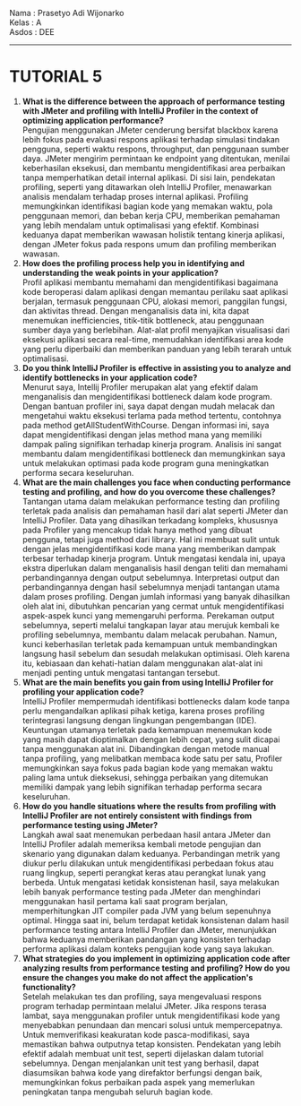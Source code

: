 Nama  : Prasetyo Adi Wijonarko <br>
Kelas : A <br>
Asdos : DEE <hr>

# TUTORIAL 5
1. **What is the difference between the approach of performance testing with JMeter and profiling with IntelliJ Profiler in the context of optimizing application performance?** <br>
   Pengujian menggunakan JMeter cenderung bersifat blackbox karena lebih fokus pada evaluasi respons aplikasi terhadap simulasi tindakan pengguna, seperti waktu respons, throughput, dan penggunaan sumber daya. JMeter mengirim permintaan ke endpoint yang ditentukan, menilai keberhasilan eksekusi, dan membantu mengidentifikasi area perbaikan tanpa memperhatikan detail internal aplikasi. Di sisi lain, pendekatan profiling, seperti yang ditawarkan oleh IntelliJ Profiler, menawarkan analisis mendalam terhadap proses internal aplikasi. Profiling memungkinkan identifikasi bagian kode yang memakan waktu, pola penggunaan memori, dan beban kerja CPU, memberikan pemahaman yang lebih mendalam untuk optimalisasi yang efektif. Kombinasi keduanya dapat memberikan wawasan holistik tentang kinerja aplikasi, dengan JMeter fokus pada respons umum dan profiling memberikan wawasan.
2. **How does the profiling process help you in identifying and understanding the weak points in your application?** <br>
   Profil aplikasi membantu memahami dan mengidentifikasi bagaimana kode beroperasi dalam aplikasi dengan memantau perilaku saat aplikasi berjalan, termasuk penggunaan CPU, alokasi memori, panggilan fungsi, dan aktivitas thread. Dengan menganalisis data ini, kita dapat menemukan inefficiencies, titik-titik bottleneck, atau penggunaan sumber daya yang berlebihan. Alat-alat profil menyajikan visualisasi dari eksekusi aplikasi secara real-time, memudahkan identifikasi area kode yang perlu diperbaiki dan memberikan panduan yang lebih terarah untuk optimalisasi.
3. **Do you think IntelliJ Profiler is effective in assisting you to analyze and identify bottlenecks in your application code?** <br>
   Menurut saya, Intellij Profiler merupakan alat yang efektif dalam menganalisis dan mengidentifikasi bottleneck dalam kode program. Dengan bantuan profiler ini, saya dapat dengan mudah melacak dan mengetahui waktu eksekusi terlama pada method tertentu, contohnya pada method getAllStudentWithCourse. Dengan informasi ini, saya dapat mengidentifikasi dengan jelas method mana yang memiliki dampak paling signifikan terhadap kinerja program. Analisis ini sangat membantu dalam mengidentifikasi bottleneck dan memungkinkan saya untuk melakukan optimasi pada kode program guna meningkatkan performa secara keseluruhan.
4. **What are the main challenges you face when conducting performance testing and profiling, and how do you overcome these challenges?** <br>
   Tantangan utama dalam melakukan performance testing dan profiling terletak pada analisis dan pemahaman hasil dari alat seperti JMeter dan IntelliJ Profiler. Data yang dihasilkan terkadang kompleks, khususnya pada Profiler yang mencakup tidak hanya method yang dibuat pengguna, tetapi juga method dari library. Hal ini membuat sulit untuk dengan jelas mengidentifikasi kode mana yang memberikan dampak terbesar terhadap kinerja program. Untuk mengatasi kendala ini, upaya ekstra diperlukan dalam menganalisis hasil dengan teliti dan memahami perbandingannya dengan output sebelumnya. Interpretasi output dan perbandingannya dengan hasil sebelumnya menjadi tantangan utama dalam proses profiling. Dengan jumlah informasi yang banyak dihasilkan oleh alat ini, dibutuhkan pencarian yang cermat untuk mengidentifikasi aspek-aspek kunci yang memengaruhi performa. Perekaman output sebelumnya, seperti melalui tangkapan layar atau merujuk kembali ke profiling sebelumnya, membantu dalam melacak perubahan. Namun, kunci keberhasilan terletak pada kemampuan untuk membandingkan langsung hasil sebelum dan sesudah melakukan optimisasi. Oleh karena itu, kebiasaan dan kehati-hatian dalam menggunakan alat-alat ini menjadi penting untuk mengatasi tantangan tersebut.
5. **What are the main benefits you gain from using IntelliJ Profiler for profiling your application code?** <br>
IntelliJ Profiler mempermudah identifikasi bottlenecks dalam kode tanpa perlu mengandalkan aplikasi pihak ketiga, karena proses profiling terintegrasi langsung dengan lingkungan pengembangan (IDE). Keuntungan utamanya terletak pada kemampuan menemukan kode yang masih dapat dioptimalkan dengan lebih cepat, yang sulit dicapai tanpa menggunakan alat ini. Dibandingkan dengan metode manual tanpa profiling, yang melibatkan membaca kode satu per satu, Profiler memungkinkan saya fokus pada bagian kode yang memakan waktu paling lama untuk dieksekusi, sehingga perbaikan yang ditemukan memiliki dampak yang lebih signifikan terhadap performa secara keseluruhan.
6. **How do you handle situations where the results from profiling with IntelliJ Profiler are not entirely consistent with findings from performance testing using JMeter?** <br>
Langkah awal saat menemukan perbedaan hasil antara JMeter dan IntelliJ Profiler adalah memeriksa kembali metode pengujian dan skenario yang digunakan dalam keduanya. Perbandingan metrik yang diukur perlu dilakukan untuk mengidentifikasi perbedaan fokus atau ruang lingkup, seperti perangkat keras atau perangkat lunak yang berbeda. Untuk mengatasi ketidak konsistenan hasil, saya melakukan lebih banyak performance testing pada JMeter dan menghindari menggunakan hasil pertama kali saat program berjalan, memperhitungkan JIT compiler pada JVM yang belum sepenuhnya optimal. Hingga saat ini, belum terdapat ketidak konsistenan dalam hasil performance testing antara IntelliJ Profiler dan JMeter, menunjukkan bahwa keduanya memberikan pandangan yang konsisten terhadap performa aplikasi dalam konteks pengujian kode yang saya lakukan.
7. **What strategies do you implement in optimizing application code after analyzing results from performance testing and profiling? How do you ensure the changes you make do not affect the application's functionality?** <br>
   Setelah melakukan tes dan profiling, saya mengevaluasi respons program terhadap permintaan melalui JMeter. Jika respons terasa lambat, saya menggunakan profiler untuk mengidentifikasi kode yang menyebabkan penundaan dan mencari solusi untuk mempercepatnya. Untuk memverifikasi keakuratan kode pasca-modifikasi, saya memastikan bahwa outputnya tetap konsisten. Pendekatan yang lebih efektif adalah membuat unit test, seperti dijelaskan dalam tutorial sebelumnya. Dengan menjalankan unit test yang berhasil, dapat diasumsikan bahwa kode yang direfaktor berfungsi dengan baik, memungkinkan fokus perbaikan pada aspek yang memerlukan peningkatan tanpa mengubah seluruh bagian kode.
